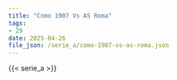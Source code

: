 ```yaml
---
title: "Como 1907 Vs AS Roma"
tags:
- 29
date: 2025-04-26
file_json: /serie_a/como-1907-vs-as-roma.json
---
```


{{< serie_a >}}

